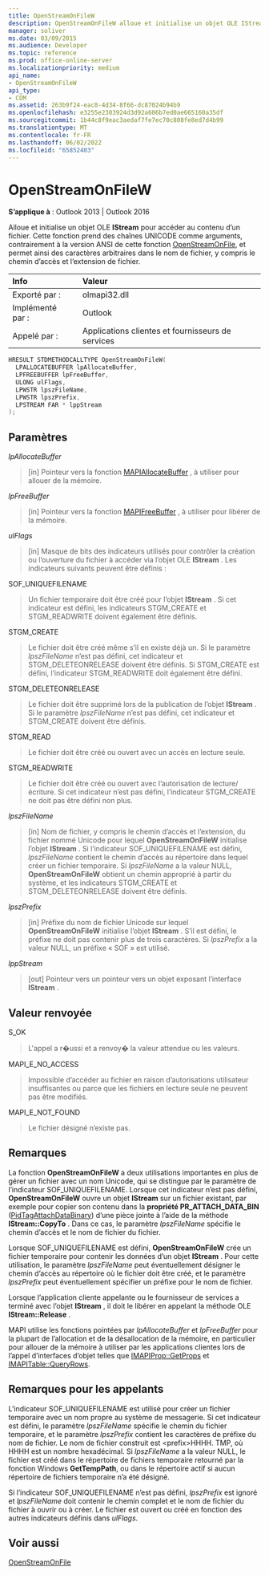 ```yaml
---
title: OpenStreamOnFileW
description: OpenStreamOnFileW alloue et initialise un objet OLE IStream pour accéder au contenu d’un fichier. Cette fonction prend des chaînes UNICODE comme arguments.
manager: soliver
ms.date: 03/09/2015
ms.audience: Developer
ms.topic: reference
ms.prod: office-online-server
ms.localizationpriority: medium
api_name:
- OpenStreamOnFileW
api_type:
- COM
ms.assetid: 263b9f24-eac8-4d34-8f66-dc87024b94b9
ms.openlocfilehash: e3255e2303924d3d92a606b7ed0ae665160a35df
ms.sourcegitcommit: 1b44c8f9eac3aedaf7fe7ec70c808fe8ed7d4b99
ms.translationtype: MT
ms.contentlocale: fr-FR
ms.lasthandoff: 06/02/2022
ms.locfileid: "65852403"
---
```

# <a name="openstreamonfilew"></a>OpenStreamOnFileW

**S’applique à** : Outlook 2013 | Outlook 2016
  
Alloue et initialise un objet OLE **IStream** pour accéder au contenu d’un fichier. Cette fonction prend des chaînes UNICODE comme arguments, contrairement à la version ANSI de cette fonction [OpenStreamOnFile](openstreamonfile.md), et permet ainsi des caractères arbitraires dans le nom de fichier, y compris le chemin d’accès et l’extension de fichier.
  
|**Info**|**Valeur**|
|:-----|:-----|
|Exporté par :  <br/> |olmapi32.dll  <br/> |
|Implémenté par :  <br/> |Outlook  <br/> |
|Appelé par :  <br/> |Applications clientes et fournisseurs de services  <br/> |

```cpp
HRESULT STDMETHODCALLTYPE OpenStreamOnFileW(
  LPALLOCATEBUFFER lpAllocateBuffer,
  LPFREEBUFFER lpFreeBuffer,
  ULONG ulFlags,
  LPWSTR lpszFileName,
  LPWSTR lpszPrefix,
  LPSTREAM FAR * lppStream
);
```

## <a name="parameters"></a>Paramètres

 _lpAllocateBuffer_
  
> [in] Pointeur vers la fonction [MAPIAllocateBuffer](mapiallocatebuffer.md) , à utiliser pour allouer de la mémoire.

 _lpFreeBuffer_
  
> [in] Pointeur vers la fonction [MAPIFreeBuffer](mapifreebuffer.md) , à utiliser pour libérer de la mémoire.

 _ulFlags_
  
> [in] Masque de bits des indicateurs utilisés pour contrôler la création ou l’ouverture du fichier à accéder via l’objet OLE **IStream** . Les indicateurs suivants peuvent être définis :

SOF_UNIQUEFILENAME
  
> Un fichier temporaire doit être créé pour l’objet **IStream** . Si cet indicateur est défini, les indicateurs STGM_CREATE et STGM_READWRITE doivent également être définis.

STGM_CREATE
  
> Le fichier doit être créé même s’il en existe déjà un. Si le paramètre _lpszFileName_ n’est pas défini, cet indicateur et STGM_DELETEONRELEASE doivent être définis. Si STGM_CREATE est défini, l’indicateur STGM_READWRITE doit également être défini.

STGM_DELETEONRELEASE
  
> Le fichier doit être supprimé lors de la publication de l’objet **IStream** . Si le paramètre _lpszFileName_ n’est pas défini, cet indicateur et STGM_CREATE doivent être définis.

STGM_READ
  
> Le fichier doit être créé ou ouvert avec un accès en lecture seule.

STGM_READWRITE
  
> Le fichier doit être créé ou ouvert avec l’autorisation de lecture/écriture. Si cet indicateur n’est pas défini, l’indicateur STGM_CREATE ne doit pas être défini non plus.

 _lpszFileName_
  
> [in] Nom de fichier, y compris le chemin d’accès et l’extension, du fichier nommé Unicode pour lequel **OpenStreamOnFileW** initialise l’objet **IStream** . Si l’indicateur SOF_UNIQUEFILENAME est défini, _lpszFileName_ contient le chemin d’accès au répertoire dans lequel créer un fichier temporaire. Si _lpszFileName_ a la valeur NULL, **OpenStreamOnFileW** obtient un chemin approprié à partir du système, et les indicateurs STGM_CREATE et STGM_DELETEONRELEASE doivent être définis.

 _lpszPrefix_
  
> [in] Préfixe du nom de fichier Unicode sur lequel **OpenStreamOnFileW** initialise l’objet **IStream** . S’il est défini, le préfixe ne doit pas contenir plus de trois caractères. Si _lpszPrefix_ a la valeur NULL, un préfixe « SOF » est utilisé.

 _lppStream_
  
> [out] Pointeur vers un pointeur vers un objet exposant l’interface **IStream** .

## <a name="return-value"></a>Valeur renvoyée

S_OK
  
> L'appel a r�ussi et a renvoy� la valeur attendue ou les valeurs.

MAPI_E_NO_ACCESS
  
> Impossible d’accéder au fichier en raison d’autorisations utilisateur insuffisantes ou parce que les fichiers en lecture seule ne peuvent pas être modifiés.

MAPI_E_NOT_FOUND
  
> Le fichier désigné n’existe pas.

## <a name="remarks"></a>Remarques

La fonction **OpenStreamOnFileW** a deux utilisations importantes en plus de gérer un fichier avec un nom Unicode, qui se distingue par le paramètre de l’indicateur SOF_UNIQUEFILENAME. Lorsque cet indicateur n’est pas défini, **OpenStreamOnFileW** ouvre un objet **IStream** sur un fichier existant, par exemple pour copier son contenu dans la **propriété PR_ATTACH_DATA_BIN** ([PidTagAttachDataBinary](pidtagattachdatabinary-canonical-property.md)) d’une pièce jointe à l’aide de la méthode **IStream::CopyTo** . Dans ce cas, le paramètre _lpszFileName_ spécifie le chemin d’accès et le nom de fichier du fichier.
  
Lorsque SOF_UNIQUEFILENAME est défini, **OpenStreamOnFileW** crée un fichier temporaire pour contenir les données d’un objet **IStream** . Pour cette utilisation, le paramètre _lpszFileName_ peut éventuellement désigner le chemin d’accès au répertoire où le fichier doit être créé, et le paramètre _lpszPrefix_ peut éventuellement spécifier un préfixe pour le nom de fichier.
  
Lorsque l’application cliente appelante ou le fournisseur de services a terminé avec l’objet **IStream** , il doit le libérer en appelant la méthode OLE **IStream::Release** .
  
MAPI utilise les fonctions pointées par _lpAllocateBuffer_ et _lpFreeBuffer_ pour la plupart de l’allocation et de la désallocation de la mémoire, en particulier pour allouer de la mémoire à utiliser par les applications clientes lors de l’appel d’interfaces d’objet telles que [IMAPIProp::GetProps](imapiprop-getprops.md) et [IMAPITable::QueryRows](imapitable-queryrows.md).
  
## <a name="notes-to-callers"></a>Remarques pour les appelants

L’indicateur SOF_UNIQUEFILENAME est utilisé pour créer un fichier temporaire avec un nom propre au système de messagerie. Si cet indicateur est défini, le paramètre _lpszFileName_ spécifie le chemin du fichier temporaire, et le paramètre _lpszPrefix_ contient les caractères de préfixe du nom de fichier. Le nom de fichier construit est \<prefix>HHHH. TMP, où HHHH est un nombre hexadécimal. Si _lpszFileName_ a la valeur NULL, le fichier est créé dans le répertoire de fichiers temporaire retourné par la fonction Windows **GetTempPath**, ou dans le répertoire actif si aucun répertoire de fichiers temporaire n’a été désigné.
  
Si l’indicateur SOF_UNIQUEFILENAME n’est pas défini, _lpszPrefix_ est ignoré et _lpszFileName_ doit contenir le chemin complet et le nom de fichier du fichier à ouvrir ou à créer. Le fichier est ouvert ou créé en fonction des autres indicateurs définis dans _ulFlags_.
  
## <a name="see-also"></a>Voir aussi

[OpenStreamOnFile](openstreamonfile.md)
